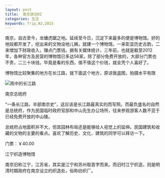 ```yaml
---
layout: post
title:  南京游记02
categories: 生活
keywords: Trip,NJ,2015
---
```


南京，自古至今，龙蟠虎踞之地。延续至今日，沉淀下来最多的便是博物馆。好的地段都开发了，挖出来的文物没地儿搁，就建一个博物馆。一来彰显历史古韵，二来增加下财政收入，赚点门票钱。据有关媒体统计，三年前，也就是截至2012年，各种官方及民营的博物馆已多达56家。除了部分免费开放的，大部分门票也不贵，二三十块钱。毕竟是看的东西，值不值这个价钱，就全凭个人喜好了。

博物馆比较聚集的地方在长江路，就下面这个地方，原谅我盗图，拍摄水平有限

![雨中的长江路](http://ww2.sinaimg.cn/mw690/897b1cc3gw1ermvt764o9j20dw09ldhp.jpg)

南京总统府

“一条长江路，半部南京史”，这应该是长江路最真实的而写照。而最负盛名的自然是总统府，作为民国临时政府官邸和中山先生办公场所，往来参观游客人数不亚于已经免费开放的中山陵。

总统府占地面积并不大，但其园林布局还是能够给人视觉上的延伸。民国建筑和收藏的文物的主要的看点。喜欢了解历史、文化、建筑的同学可以拜访一下。

门票：￥40.00


江宁织造博物馆

南京旧称江宁，江苏省，其实是江宁和苏州取首字而来。而旧时江宁织造，则是明清时期政府在南京设立的织造处，俗称纺织厂。